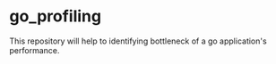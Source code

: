 # go_profiling
This repository will help to identifying bottleneck of a go application's performance.
